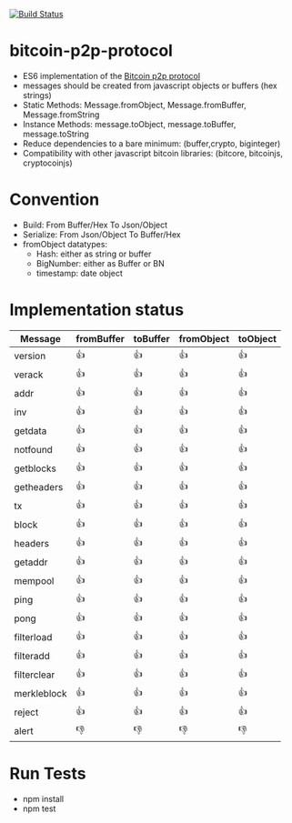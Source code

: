 [![Build Status](https://travis-ci.org/getbitpocket/bitcoin-p2p-messages.svg?branch=master)](https://travis-ci.org/getbitpocket/bitcoin-p2p-messages)

# bitcoin-p2p-protocol

 - ES6 implementation of the [Bitcoin p2p protocol](https://en.bitcoin.it/wiki/Protocol_documentation)
 - messages should be created from javascript objects or buffers (hex strings) 
 - Static Methods: Message.fromObject, Message.fromBuffer, Message.fromString
 - Instance Methods: message.toObject, message.toBuffer, message.toString
 - Reduce dependencies to a bare minimum: (buffer,crypto, biginteger)
 - Compatibility with other javascript bitcoin libraries: (bitcore, bitcoinjs, cryptocoinjs)

# Convention

 - Build: From Buffer/Hex To Json/Object
 - Serialize: From Json/Object To Buffer/Hex
 - fromObject datatypes:
    - Hash: either as string or buffer
    - BigNumber: either as Buffer or BN
    - timestamp: date object

# Implementation status

|Message|fromBuffer|toBuffer|fromObject|toObject|
|---|---|---|---|---|
|version|:+1:|:+1:|:+1:|:+1:|
|verack|:+1:|:+1:|:+1:|:+1:|
|addr|:+1:|:+1:|:+1:|:+1:|
|inv|:+1:|:+1:|:+1:|:+1:|
|getdata|:+1:|:+1:|:+1:|:+1:|
|notfound|:+1:|:+1:|:+1:|:+1:|
|getblocks|:+1:|:+1:|:+1:|:+1:|
|getheaders|:+1:|:+1:|:+1:|:+1:|
|tx|:+1:|:+1:|:+1:|:+1:|
|block|:+1:|:+1:|:+1:|:+1:|
|headers|:+1:|:+1:|:+1:|:+1:|
|getaddr|:+1:|:+1:|:+1:|:+1:|
|mempool|:+1:|:+1:|:+1:|:+1:|
|ping|:+1:|:+1:|:+1:|:+1:|
|pong|:+1:|:+1:|:+1:|:+1:|
|filterload|:+1:|:+1:|:+1:|:+1:|
|filteradd|:+1:|:+1:|:+1:|:+1:|
|filterclear|:+1:|:+1:|:+1:|:+1:|
|merkleblock|:+1:|:+1:|:+1:|:+1:|
|reject|:+1:|:+1:|:+1:|:+1:|
|alert|:-1:|:-1:|:-1:|:-1:|

# Run Tests

 - npm install
 - npm test